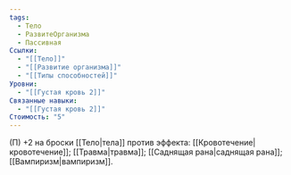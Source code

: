 ```yaml
---
tags:
  - Тело
  - РазвитеОрганизма
  - Пассивная
Ссылки:
  - "[[Тело]]"
  - "[[Развитие организма]]"
  - "[[Типы способностей]]"
Уровни:
  - "[[Густая кровь 2]]"
Связанные навыки:
  - "[[Густая кровь 2]]"
Стоимость: "5"
---
```

(П) +2 на броски [[Тело|тела]]  против эффекта: [[Кровотечение|кровотечение]]; [[Травма|травма]]; [[Саднящая рана|саднящая рана]]; [[Вампиризм|вампиризм]].